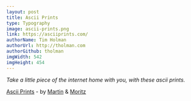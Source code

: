 ```yaml
---
layout: post
title: Ascii Prints
type: Typography
image: ascii-prints.png
link: https://asciiprints.com/
authorName: Tim Holman
authorUrl: http://tholman.com
authorGithub: tholman
imgWidth: 542
imgHeight: 454
---
```


_Take a little piece of the internet home with you, with these ascii prints._

[Ascii Prints](https://asciiprints.com/) - by [Martin](http://wesse.ly/) & [Moritz](https://moritz.pro/)
